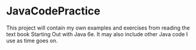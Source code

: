 # JavaCodePractice
This project will contain my own examples and exercises from reading the text book Starting Out with Java 6e. It may also include other Java code I use as time goes on.
